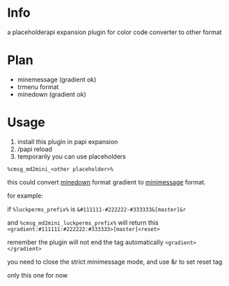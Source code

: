# Info
a placeholderapi expansion plugin for color code converter to other format

# Plan
* minemessage (gradient ok)
* trmenu format 
* minedown (gradient ok)

# Usage
1. install this plugin in papi expansion
2. /papi reload
3. temporarily you can use placeholders

`%cmsg_md2mini_<other placeholder>%`

this could convert [minedown](https://github.com/Phoenix616/MineDown) format gradient to [minimessage](https://docs.advntr.dev/minimessage/) format.

for example:

if `%luckperms_prefix%` is `&#111111-#222222-#333333&[master]&r`

and `%cmsg_md2mini_luckperms_prefix%` will return this `<gradient:#111111:#222222:#333333>[master]<reset>`

remember the plugin will not end the tag automatically 
`<gradient></gradient>`

you need to close the strict minimessage mode, and use &r to set reset tag <reset> 

only this one for now

